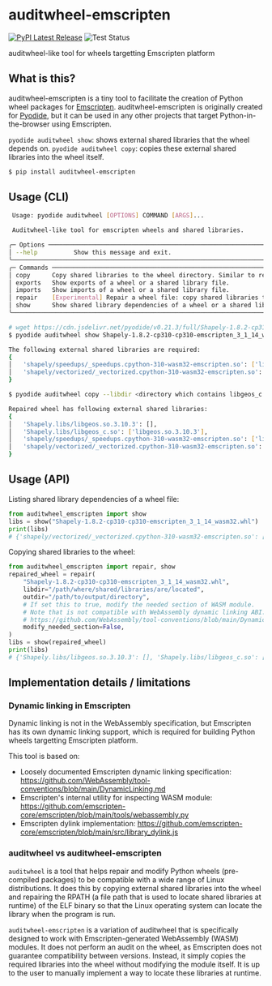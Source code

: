# auditwheel-emscripten

[![PyPI Latest Release](https://img.shields.io/pypi/v/auditwheel-emscripten.svg)](https://pypi.org/project/auditwheel-emscripten/)
![Test Status](https://github.com/ryanking13/auditwheel-emscripten/actions/workflows/test.yml/badge.svg)

auditwheel-like tool for wheels targetting Emscripten platform

## What is this?

auditwheel-emscripten is a tiny tool to facilitate the creation of Python wheel packages for
[Emscripten](https://emscripten.org/). auditwheel-emscripten is originally created for
[Pyodide](https://pyodide.org/en/stable/), but it can be used in any other projects that target
Python-in-the-browser using Emscripten.

`pyodide auditwheel show`: shows external shared libraries that the wheel depends on.
`pyodide auditwheel copy`: copies these external shared libraries into the wheel itself.

```sh
$ pip install auditwheel-emscripten
```

## Usage (CLI)

```sh
 Usage: pyodide auditwheel [OPTIONS] COMMAND [ARGS]...

 Auditwheel-like tool for emscripten wheels and shared libraries.

╭─ Options ───────────────────────────────────────────────────────────────────────────────────────────────────────────────────────────╮
│ --help          Show this message and exit.                                                                                         │
╰─────────────────────────────────────────────────────────────────────────────────────────────────────────────────────────────────────╯
╭─ Commands ──────────────────────────────────────────────────────────────────────────────────────────────────────────────────────────╮
│ copy      Copy shared libraries to the wheel directory. Similar to repair but does not modify the needed section of WASM module.    │
│ exports   Show exports of a wheel or a shared library file.                                                                         │
│ imports   Show imports of a wheel or a shared library file.                                                                         │
│ repair    [Experimental] Repair a wheel file: copy shared libraries to the wheel directory and modify the path in the wheel file.   │
│ show      Show shared library dependencies of a wheel or a shared library file.                                                     │
╰─────────────────────────────────────────────────────────────────────────────────────────────────────────────────────────────────────╯
```

```sh
# wget https://cdn.jsdelivr.net/pyodide/v0.21.3/full/Shapely-1.8.2-cp310-cp310-emscripten_3_1_14_wasm32.whl
$ pyodide auditwheel show Shapely-1.8.2-cp310-cp310-emscripten_3_1_14_wasm32.whl

The following external shared libraries are required:
{
│   'shapely/speedups/_speedups.cpython-310-wasm32-emscripten.so': ['libgeos_c.so'],
│   'shapely/vectorized/_vectorized.cpython-310-wasm32-emscripten.so': ['libgeos_c.so']
}
```

```sh
$ pyodide auditwheel copy --libdir <directory which contains libgeos_c.so> Shapely-1.8.2-cp310-cp310-emscripten_3_1_14_wasm32.whl

Repaired wheel has following external shared libraries:
{
│   'Shapely.libs/libgeos.so.3.10.3': [],
│   'Shapely.libs/libgeos_c.so': ['libgeos.so.3.10.3'],
│   'shapely/speedups/_speedups.cpython-310-wasm32-emscripten.so': ['libgeos_c.so'],
│   'shapely/vectorized/_vectorized.cpython-310-wasm32-emscripten.so': ['libgeos_c.so']
}
```


## Usage (API)

Listing shared library dependencies of a wheel file:

```py
from auditwheel_emscripten import show
libs = show("Shapely-1.8.2-cp310-cp310-emscripten_3_1_14_wasm32.whl")
print(libs)
# {'shapely/vectorized/_vectorized.cpython-310-wasm32-emscripten.so': ['libgeos_c.so'], 'shapely/speedups/_speedups.cpython-310-wasm32-emscripten.so': ['libgeos_c.so']}
```

Copying shared libraries to the wheel:

```py
from auditwheel_emscripten import repair, show
repaired_wheel = repair(
    "Shapely-1.8.2-cp310-cp310-emscripten_3_1_14_wasm32.whl",
    libdir="/path/where/shared/libraries/are/located",
    outdir="/path/to/output/directory",
    # If set this to true, modify the needed section of WASM module.
    # Note that is not compatible with WebAssembly dynamic linking ABI.
    # https://github.com/WebAssembly/tool-conventions/blob/main/DynamicLinking.md
    modify_needed_section=False,
)
libs = show(repaired_wheel)
print(libs)
# {'Shapely.libs/libgeos.so.3.10.3': [], 'Shapely.libs/libgeos_c.so': ['libgeos.so.3.10.3'], 'shapely/speedups/_speedups.cpython-310-wasm32-emscripten.so': ['libgeos_c.so'], 'shapely/vectorized/_vectorized.cpython-310-wasm32-emscripten.so': ['libgeos_c.so']}
```

## Implementation details / limitations

### Dynamic linking in Emscripten

Dynamic linking is not in the WebAssembly specification,
but Emscripten has its own dynamic linking support,
which is required for building Python wheels targetting Emscripten platform.

This tool is based on:

- Loosely documented Emscripten dynamic linking specification: https://github.com/WebAssembly/tool-conventions/blob/main/DynamicLinking.md
- Emscripten's internal utility for inspecting WASM module: https://github.com/emscripten-core/emscripten/blob/main/tools/webassembly.py
- Emscripten dylink implementation: https://github.com/emscripten-core/emscripten/blob/main/src/library_dylink.js

### auditwheel vs auditwheel-emscripten

`auditwheel` is a tool that helps repair and modify Python wheels (pre-compiled packages)
to be compatible with a wide range of Linux distributions.
It does this by copying external shared libraries into the wheel and
repairing the RPATH (a file path that is used to locate shared libraries at runtime)
of the ELF binary so that the Linux operating system can locate the library when the program is run.

`auditwheel-emscripten` is a variation of auditwheel that is specifically designed
to work with Emscripten-generated WebAssembly (WASM) modules.
It does not perform an audit on the wheel, as Emscripten does not guarantee compatibility between versions.
Instead, it simply copies the required libraries into the wheel without modifying the module itself.
It is up to the user to manually implement a way to locate these libraries at runtime.


